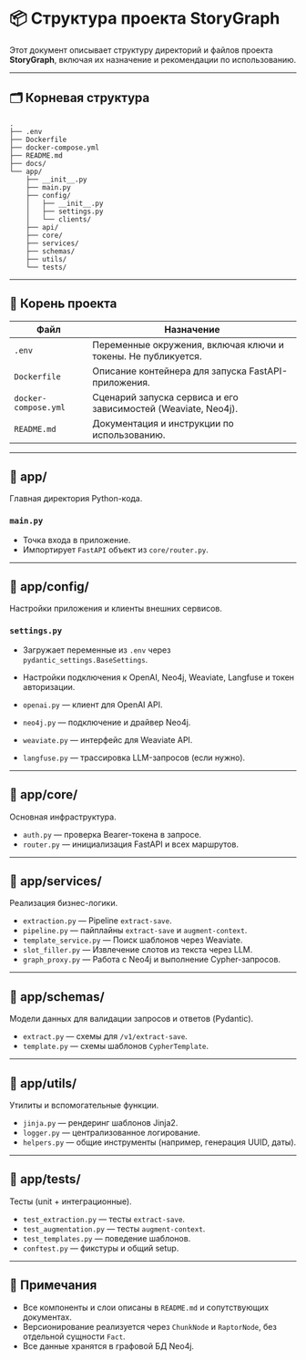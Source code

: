 # 📦 Структура проекта StoryGraph

Этот документ описывает структуру директорий и файлов проекта **StoryGraph**, включая их назначение и рекомендации по использованию.

---

## 🗂️ Корневая структура

```
.
├── .env
├── Dockerfile
├── docker-compose.yml
├── README.md
├── docs/
└── app/
    ├── __init__.py
    ├── main.py
    ├── config/
    │   ├── __init__.py
    │   ├── settings.py
    │   └── clients/
    ├── api/
    ├── core/
    ├── services/
    ├── schemas/
    ├── utils/
    └── tests/
```

---

## 📁 Корень проекта

| Файл                  | Назначение |
|-----------------------|------------|
| `.env`                | Переменные окружения, включая ключи и токены. Не публикуется. |
| `Dockerfile`          | Описание контейнера для запуска FastAPI-приложения. |
| `docker-compose.yml`  | Сценарий запуска сервиса и его зависимостей (Weaviate, Neo4j). |
| `README.md`           | Документация и инструкции по использованию. |

---

## 📁 app/

Главная директория Python-кода.

### `main.py`

- Точка входа в приложение.
- Импортирует `FastAPI` объект из `core/router.py`.

---

## 📁 app/config/

Настройки приложения и клиенты внешних сервисов.

### `settings.py`

- Загружает переменные из `.env` через `pydantic_settings.BaseSettings`.
- Настройки подключения к OpenAI, Neo4j, Weaviate, Langfuse и токен авторизации.

- `openai.py` — клиент для OpenAI API.
- `neo4j.py` — подключение и драйвер Neo4j.
- `weaviate.py` — интерфейс для Weaviate API.
- `langfuse.py` — трассировка LLM-запросов (если нужно).

---

## 📁 app/core/

Основная инфраструктура.

- `auth.py` — проверка Bearer-токена в запросе.
- `router.py` — инициализация FastAPI и всех маршрутов.

---

## 📁 app/services/

Реализация бизнес-логики.

- `extraction.py` — Pipeline `extract-save`.
- `pipeline.py` — пайплайны `extract-save` и `augment-context`.
- `template_service.py` — Поиск шаблонов через Weaviate.
- `slot_filler.py` — Извлечение слотов из текста через LLM.
- `graph_proxy.py` — Работа с Neo4j и выполнение Cypher-запросов.

---

## 📁 app/schemas/

Модели данных для валидации запросов и ответов (Pydantic).

- `extract.py` — схемы для `/v1/extract-save`.
- `template.py` — схемы шаблонов `CypherTemplate`.

---

## 📁 app/utils/

Утилиты и вспомогательные функции.

- `jinja.py` — рендеринг шаблонов Jinja2.
- `logger.py` — централизованное логирование.
- `helpers.py` — общие инструменты (например, генерация UUID, даты).

---

## 📁 app/tests/

Тесты (unit + интеграционные).

- `test_extraction.py` — тесты `extract-save`.
- `test_augmentation.py` — тесты `augment-context`.
- `test_templates.py` — поведение шаблонов.
- `conftest.py` — фикстуры и общий setup.

---

## 🧩 Примечания

- Все компоненты и слои описаны в `README.md` и сопутствующих документах.
- Версионирование реализуется через `ChunkNode` и `RaptorNode`, без отдельной сущности `Fact`.
- Все данные хранятся в графовой БД Neo4j.